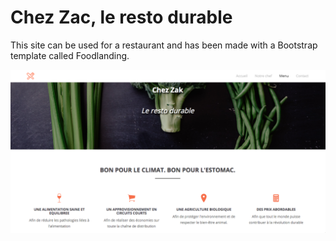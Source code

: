 # Chez Zac, le resto durable



This site can be used for a restaurant and has been made with a Bootstrap template called Foodlanding.

![ScreenShot](Capture.png)




